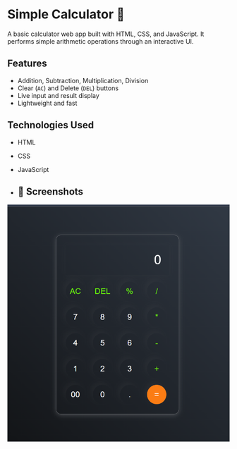 # Simple Calculator 🧮

A basic calculator web app built with HTML, CSS, and JavaScript. It performs simple arithmetic operations through an interactive UI.

## Features

- Addition, Subtraction, Multiplication, Division
- Clear (`AC`) and Delete (`DEL`) buttons
- Live input and result display
- Lightweight and fast

## Technologies Used

- HTML
- CSS
- JavaScript

- ## 📸 Screenshots

![Calculator Preview](https://raw.githubusercontent.com/dev-kumar-yadav/Javascript_Projects/main/Calculator/screenshots/demo.png)
